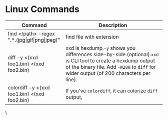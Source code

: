 # Linux Commands



| **Command**                                      | **Description**                                                                                                                                                                                         |
| ------------------------------------------------ | ------------------------------------------------------------------------------------------------------------------------------------------------------------------------------------------------------- |
| find \</path> -regex ".\*.(jpg\|gif\|png\|jpeg)" | find file with extension                                                                                                                                                                                |
| diff -y <(xxd foo1.bin) <(xxd foo2.bin)          | xxd is hexdump.`-y` shows you differences side-by-side (optional).`xxd` is CLI tool to create a hexdump output of the binary file. Add `-W200` to `diff` for wider output (of 200 characters per line). |
| colordiff -y <(xxd foo1.bin) <(xxd foo2.bin)     | If you've `colordiff`, it can colorize `diff` output,                                                                                                                                                   |

\
